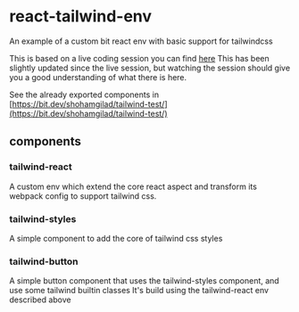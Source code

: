 # react-tailwind-env
An example of a custom bit react env with basic support for tailwindcss

This is based on a live coding session you can find [here](https://www.twitch.tv/debs_obrien/v/1011007644)
This has been slightly updated since the live session, but watching the session should give you a good understanding of what there is here.

See the already exported components in [https://bit.dev/shohamgilad/tailwind-test/](https://bit.dev/shohamgilad/tailwind-test/)
## components
### tailwind-react
A custom env which extend the core react aspect and transform its webpack config to support tailwind css.

### tailwind-styles
A simple component to add the core of tailwind css styles

### tailwind-button
A simple button component that uses the tailwind-styles component, and use some tailwind builtin classes
It's build using the tailwind-react env described above